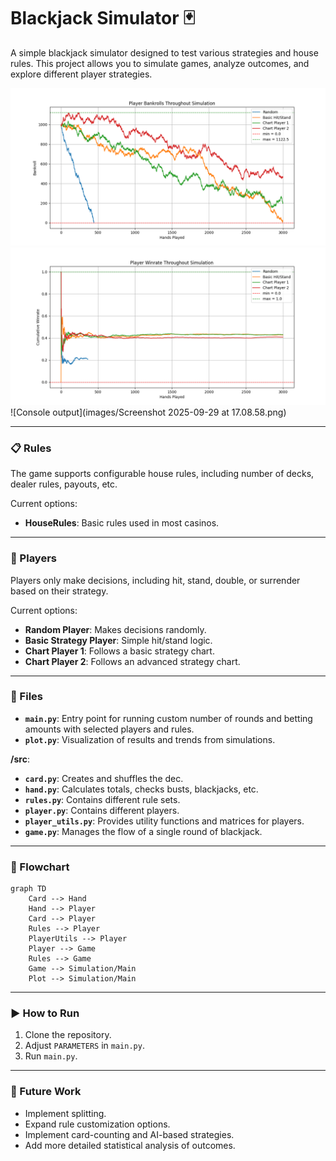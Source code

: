 # Blackjack Simulator 🃏

A simple blackjack simulator designed to test various strategies and house rules. This project allows you to simulate games, analyze outcomes, and explore different player strategies.

![Bankroll histories throughout simulation](images/bh.png)
![Cumulative winrate throughout simulation](images/wr.png)
![Console output](images/Screenshot 2025-09-29 at 17.08.58.png)

---

### 📋 Rules
The game supports configurable house rules, including number of decks, dealer rules, payouts, etc.

Current options:
* **HouseRules**: Basic rules used in most casinos.

---

### 🎯 Players
Players only make decisions, including hit, stand, double, or surrender based on their strategy.

Current options:
* **Random Player**: Makes decisions randomly.
* **Basic Strategy Player**: Simple hit/stand logic.
* **Chart Player 1**: Follows a basic strategy chart.
* **Chart Player 2**: Follows an advanced strategy chart.

---

### 📂 Files

- **`main.py`**: Entry point for running custom number of rounds and betting amounts with selected players and rules.
- **`plot.py`**: Visualization of results and trends from simulations.

**/src**:
- **`card.py`**: Creates and shuffles the dec.
- **`hand.py`**: Calculates totals, checks busts, blackjacks, etc.
- **`rules.py`**: Contains different rule sets.
- **`player.py`**: Contains different players.
- **`player_utils.py`**: Provides utility functions and matrices for players.
- **`game.py`**: Manages the flow of a single round of blackjack.

---

### 🔀 Flowchart

```mermaid
graph TD
    Card --> Hand
    Hand --> Player
    Card --> Player
    Rules --> Player
    PlayerUtils --> Player
    Player --> Game
    Rules --> Game
    Game --> Simulation/Main
    Plot --> Simulation/Main
```

---

### ▶️ How to Run
1. Clone the repository.
2. Adjust `PARAMETERS` in `main.py`.
2. Run `main.py`.

---

### 🚀 Future Work
- Implement splitting.
- Expand rule customization options.
- Implement card-counting and AI-based strategies.
- Add more detailed statistical analysis of outcomes.
